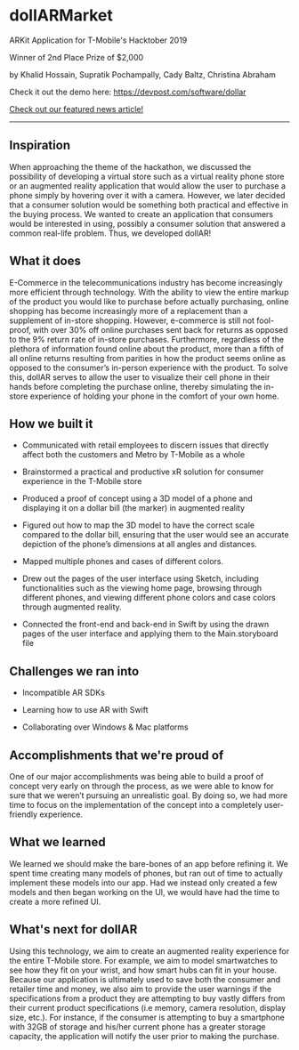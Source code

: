 # dollARMarket
ARKit Application for T-Mobile's Hacktober 2019 

Winner of 2nd Place Prize of $2,000

by Khalid Hossain, Supratik Pochampally, Cady Baltz, Christina Abraham

Check it out the demo here: https://devpost.com/software/dollar

[Check out our featured news article!](https://cs.utdallas.edu/student-hackathon-experience-supratik-pochampally-and-his-team-win-2nd-place-at-t-mobile-hacktober-hackathon/)

___

## Inspiration
When approaching the theme of the hackathon, we discussed the possibility of developing a virtual store such as a virtual reality phone store or an augmented reality application that would allow the user to purchase a phone simply by hovering over it with a camera. However, we later decided that a consumer solution would be something both practical and effective in the buying process. We wanted to create an application that consumers would be interested in using, possibly a consumer solution that answered a common real-life problem. Thus, we developed dollAR!

## What it does
E-Commerce in the telecommunications industry has become increasingly more efficient through technology. With the ability to view the entire markup of the product you would like to purchase before actually purchasing, online shopping has become increasingly more of a replacement than a supplement of in-store shopping. However, e-commerce is still not fool-proof, with over 30% off online purchases sent back for returns as opposed to the 9% return rate of in-store purchases. Furthermore, regardless of the plethora of information found online about the product, more than a fifth of all online returns resulting from parities in how the product seems online as opposed to the consumer’s in-person experience with the product. To solve this, dollAR serves to allow the user to visualize their cell phone in their hands before completing the purchase online, thereby simulating the in-store experience of holding your phone in the comfort of your own home. 

## How we built it
- Communicated with retail employees to discern issues that directly affect both the customers and Metro by T-Mobile as a whole

- Brainstormed a practical and productive xR solution for consumer experience in the T-Mobile store

- Produced a proof of concept using a 3D model of a phone and displaying it on a dollar bill (the marker) in augmented reality

- Figured out how to map the 3D model to have the correct scale compared to the dollar bill, ensuring that the user would see an accurate depiction of the phone’s dimensions at all angles and distances.

- Mapped multiple phones and cases of different colors. 

- Drew out the pages of the user interface using Sketch, including functionalities such as the viewing home page, browsing through different phones, and viewing different phone colors and case colors through augmented reality.

- Connected the front-end and back-end in Swift by using the drawn pages of the user interface and applying them to the Main.storyboard file


## Challenges we ran into
- Incompatible AR SDKs

- Learning how to use AR with Swift

- Collaborating over Windows & Mac platforms

## Accomplishments that we're proud of
One of our major accomplishments was being able to build a proof of concept very early on through the process, as we were able to know for sure that we weren’t pursuing an unrealistic goal. By doing so, we had more time to focus on the implementation of the concept into a completely user-friendly experience.

## What we learned
We learned we should make the bare-bones of an app before refining it. We spent time creating many models of phones, but ran out of time to actually implement these models into our app. Had we instead only created a few models and then began working on the UI, we would have had the time to create a more refined UI.

## What's next for dollAR
Using this technology, we aim to create an augmented reality experience for the entire T-Mobile store. For example, we aim to model smartwatches to see how they fit on your wrist, and how smart hubs can fit in your house. Because our application is ultimately used to save both the consumer and retailer time and money, we also aim to provide the user warnings if the specifications from a product they are attempting to buy vastly differs from their current product specifications (i.e memory, camera resolution, display size, etc.). For instance, if the consumer is attempting to buy a smartphone with 32GB of storage and his/her current phone has a greater storage capacity, the application will notify the user prior to making the purchase. 
